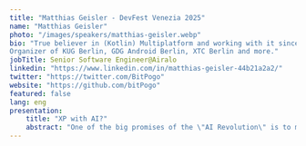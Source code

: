 ```yaml
---
title: "Matthias Geisler - DevFest Venezia 2025"
name: "Matthias Geisler"
photo: "/images/speakers/matthias-geisler.webp"
bio: "True believer in (Kotlin) Multiplatform and working with it since 2019. Builds solutions for Android. 
Organizer of KUG Berlin, GDG Android Berlin, XTC Berlin and more."
jobTitle: Senior Software Engineer@Airalo
linkedin: "https://www.linkedin.com/in/matthias-geisler-44b21a2a2/"
twitter: "https://twitter.com/BitPogo"
website: "https://github.com/bitPogo"
featured: false
lang: eng
presentation:
    title: "XP with AI?"
    abstract: "One of the big promises of the \"AI Revolution\" is to make our lives easier as engineers. But can it really deliver on this?<br><br>On the other hand, we have techniques mainly in the realm of eXtreme Programming that emphasize collaborative work. These practices are well established and actually proven to increase both productivity and stability in software development.<br><br>So can we combine both approaches? How fruitful is it for TDD practitioners? Does it make you faster or slow you down? Can we even talk code into existence? Is it a good pairing? Can you expand your bounded context? How good is it at reviewing your code? What about documentation?<br><br>Let's take a look together! Let's see if AI assistants like Claude and Cursor can boost development workflows, how Test-Driven Development practices contribute to this, and what we can learn from actively using these AI powered tools."
---
```

